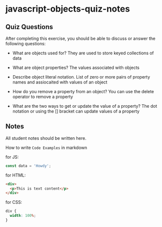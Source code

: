 # javascript-objects-quiz-notes

## Quiz Questions

After completing this exercise, you should be able to discuss or answer the following questions:

- What are objects used for?
  They are used to store keyed collections of data

- What are object properties?
  The values associated with objects

- Describe object literal notation.
  List of zero or more pairs of property names and assiocaited with values of an object

- How do you remove a property from an object?
  You can use the delete operator to remove a property

- What are the two ways to get or update the value of a property?
  The dot notation or using the [] bracket can update values of a property

## Notes

All student notes should be written here.

How to write `Code Examples` in markdown

for JS:

```javascript
const data = 'Howdy';
```

for HTML:

```html
<div>
  <p>This is text content</p>
</div>
```

for CSS:

```css
div {
  width: 100%;
}
```
